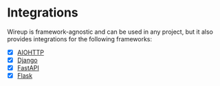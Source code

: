 # Integrations

Wireup is framework-agnostic and can be used in any project, but it also provides integrations for the following frameworks:

- [x] [AIOHTTP](aiohttp/index.md)
- [x] [Django](django/index.md)
- [x] [FastAPI](fastapi/index.md)
- [x] [Flask](flask/index.md)